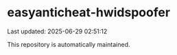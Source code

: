 # easyanticheat-hwidspoofer

Last updated: 2025-06-29 02:51:12

This repository is automatically maintained.
